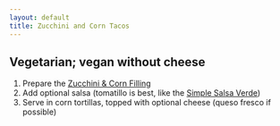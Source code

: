 ```yaml
---
layout: default
title: Zucchini and Corn Tacos
---
```


Vegetarian; vegan without cheese
--------------------------------

1. Prepare the [Zucchini & Corn Filling](/base_layers/zucchini_corn.md)
2. Add optional salsa (tomatillo is best, like the [Simple Salsa Verde](/condiments/simple_salsa_verde.md))
3. Serve in corn tortillas, topped with optional cheese (queso fresco if possible)
